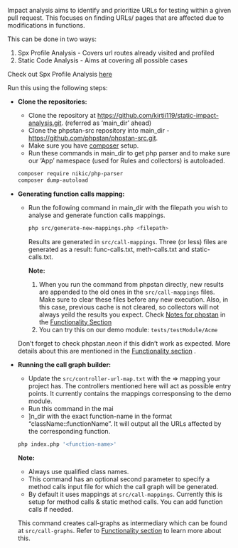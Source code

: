 Impact analysis aims to identify and prioritize URLs for testing within a given pull request. This focuses on finding URLs/ pages that are affected due to modifications in functions.

This can be done in two ways:

1. Spx Profile Analysis - Covers url routes already visited and profiled
2. Static Code Analysis - Aims at covering all possible cases

Check out Spx Profile Analysis [here](https://github.com/kirtii119/impact--analysis-spx/tree/main_api)

Run this using the following steps:

- **Clone the repositories:**
    - Clone the repository at https://github.com/kirtii119/static-impact-analysis.git. (referred as ‘main_dir’ ahead)
    - Clone the phpstan-src repository into main_dir - https://github.com/phpstan/phpstan-src.git.
    - Make sure you have [composer](https://getcomposer.org/) setup.
    - Run these commands in main_dir to get php parser and to make sure our ‘App’ namespace (used for Rules and collectors) is autoloaded.
    
    ```bash
    composer require nikic/php-parser
    composer dump-autoload
    ```
    
- **Generating function calls mapping:**
    - Run the following command in main_dir with the filepath you wish to analyse and generate function calls mappings.
        
        ```bash
        php src/generate-new-mappings.php <filepath>
        ```
        
        Results are generated in `src/call-mappings`. Three (or less) files are generated as a result: func-calls.txt, meth-calls.txt and static-calls.txt.
        
        **Note:** 
        
        1. When you run the command from phpstan directly, new results are appended to the old ones in the `src/call-mappings` files. Make sure to clear these files before any new execution. Also, in this case, previous cache is not cleared, so collectors will not always yeild the results you expect. Check [Notes for phpstan](https://www.notion.so/Functionality-2d71be131fcf42e8b6d60a740a6ca8ce?pvs=21) in the [Functionality Section](https://www.notion.so/Functionality-2d71be131fcf42e8b6d60a740a6ca8ce?pvs=21)
        2. You can try this on our demo module: `tests/testModule/Acme`
    
    Don’t forget to check phpstan.neon if this didn’t work as expected. More details about this are mentioned in the  [Functionality section](https://www.notion.so/Functionality-2d71be131fcf42e8b6d60a740a6ca8ce?pvs=21) .
    
- **Running the call graph builder:**
    - Update the `src/controller-url-map.txt` with the <controller> ⇒ <URL> mapping your project has. The controllers mentioned here will act as possible entry points. It currently contains the mappings corresponsing to the demo module.
    - Run this command in the mai
    - ]n_dir with the exact function-name in the format “className::functionName”. It will output all the URLs affected by the corresponding function.
    
    ```bash
    php index.php '<function-name>'
    ```
    
    **Note:** 
    
    - Always use qualified class names.
    - This command has an optional second parameter to specify a method calls input file for which the call graph will be generated.
    - By default it uses mappings at `src/call-mappings`. Currently this is setup for method calls & static method calls. You can add function calls if needed.
    
    This command creates call-graphs as intermediary which can be found at `src/call-graphs`. Refer to [Functionality section](https://www.notion.so/Functionality-2d71be131fcf42e8b6d60a740a6ca8ce?pvs=21) to learn more about this.
